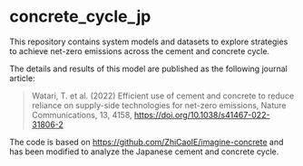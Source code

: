 # concrete_cycle_jp
This repository contains system models and datasets to explore strategies to achieve net-zero emissions across the cement and concrete cycle.

The details and results of this model are published as the following journal article:

>Watari, T. et al. (2022) Efficient use of cement and concrete to reduce reliance on supply-side technologies for net-zero emissions, Nature Communications, 13, 4158, https://doi.org/10.1038/s41467-022-31806-2

The code is based on https://github.com/ZhiCaoIE/imagine-concrete and has been modified to analyze the Japanese cement and concrete cycle.
